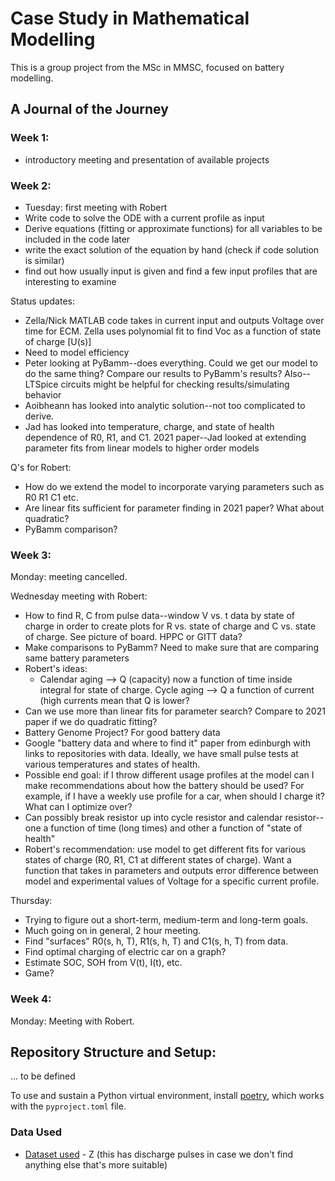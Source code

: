 # Case Study in Mathematical Modelling

This is a group project from the MSc in MMSC, focused on battery modelling.

## A Journal of the Journey

### Week 1:

- introductory meeting and presentation of available projects

### Week 2:

- Tuesday: first meeting with Robert
- Write code to solve the ODE with a current profile as input
- Derive equations (fitting or approximate functions) for all variables to be included in the code later
- write the exact solution of the equation by hand (check if code solution is similar)
- find out how usually input is given and find a few input profiles that are interesting to examine

Status updates:

- Zella/Nick MATLAB code takes in current input and outputs Voltage over time for ECM. Zella uses polynomial fit to find Voc as a function of state of charge [U(s)]
- Need to model efficiency
- Peter looking at PyBamm--does everything. Could we get our model to do the same thing? Compare our results to PyBamm's results? Also--LTSpice circuits might be helpful for checking results/simulating behavior
- Aoibheann has looked into analytic solution--not too complicated to derive.
- Jad has looked into temperature, charge, and state of health dependence of R0, R1, and C1. 2021 paper--Jad looked at extending parameter fits from linear models to higher order models

Q's for Robert:

- How do we extend the model to incorporate varying parameters such as R0 R1 C1 etc.
- Are linear fits sufficient for parameter finding in 2021 paper? What about quadratic?
- PyBamm comparison?

### Week 3:

Monday: meeting cancelled.

Wednesday meeting with Robert:

- How to find R, C from pulse data--window V vs. t data by state of charge in order to create plots for R vs. state of charge and C vs. state of charge. See picture of board. HPPC or GITT data?
- Make comparisons to PyBamm? Need to make sure that are comparing same battery parameters
- Robert's ideas:
  - Calendar aging --> Q (capacity) now a function of time inside integral for state of charge. Cycle aging --> Q a function of current (high currents mean that Q is lower?
- Can we use more than linear fits for parameter search? Compare to 2021 paper if we do quadratic fitting?
- Battery Genome Project? For good battery data
- Google "battery data and where to find it" paper from edinburgh with links to repositories with data. Ideally, we have small pulse tests at various temperatures and states of health.
- Possible end goal: if I throw different usage profiles at the model can I make recommendations about how the battery should be used? For example, if I have a weekly use profile for a car, when should I charge it? What can I optimize over?
- Can possibly break resistor up into cycle resistor and calendar resistor--one a function of time (long times) and other a function of "state of health"
- Robert's recommendation: use model to get different fits for various states of charge (R0, R1, C1 at different states of charge). Want a function that takes in parameters and outputs error difference between model and experimental values of Voltage for a specific current profile.

Thursday:

- Trying to figure out a short-term, medium-term and long-term goals.
- Much going on in general, 2 hour meeting.
- Find "surfaces" R0(s, h, T), R1(s, h, T) and C1(s, h, T) from data.
- Find optimal charging of electric car on a graph?
- Estimate SOC, SOH from V(t), I(t), etc.
- Game?

### Week 4:

Monday: Meeting with Robert.

## Repository Structure and Setup:

... to be defined

To use and sustain a Python virtual environment, install [poetry](https://python-poetry.org/), which works with the `pyproject.toml` file.

### Data Used

- [Dataset used](https://data.mendeley.com/datasets/wykht8y7tg/1) - Z (this has discharge pulses in case we don't find anything else that's more suitable)
